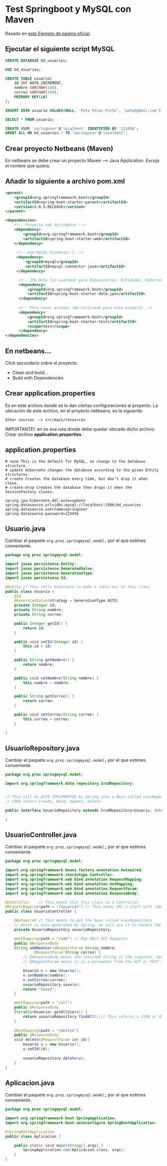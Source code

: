 # Test Springboot y MySQL con Maven
Basado en [este Ejemplo de página oficial](https://spring.io/guides/gs/accessing-data-mysql/).
## Ejecutar el siguiente script MySQL
```sql
CREATE DATABASE bd_usuarios;

USE bd_usuarios;

CREATE TABLE usuario(
    id INT AUTO_INCREMENT,
    nombre VARCHAR(100),
    correo VARCHAR(100),
    PRIMARY KEY(id)
);

INSERT INTO usuario VALUES(NULL, 'Pato Pérez Pinto', 'pato@gmail.com');

SELECT * FROM usuario;

CREATE USER 'springuser'@'localhost' IDENTIFIED BY '123456';
GRANT ALL ON bd_usuarios.* TO 'springuser'@'localhost';
```

## Crear proyecto Netbeans (Maven)
En netbeans se debe crear un proyecto Maven --> Java Application. Escoja el nombre que quiera.

## Añadir lo siguiente a archivo pom.xml
```xml
<parent>
    <groupId>org.springframework.boot</groupId>
    <artifactId>spring-boot-starter-parent</artifactId>
    <version>2.0.5.RELEASE</version>
</parent>
```
```xml
<dependencies>
    <!-- Proyecto web Springboot -->
    <dependency>
        <groupId>org.springframework.boot</groupId>
        <artifactId>spring-boot-starter-web</artifactId>
    </dependency>
        
     <!-- Use MySQL Connector-J -->
     <dependency>
         <groupId>mysql</groupId>
         <artifactId>mysql-connector-java</artifactId>
     </dependency>

      <!-- JPA Data (Lo usaremos para Repositorios, Entidades, Hibernate, etc...) -->
      <dependency>
          <groupId>org.springframework.boot</groupId>
          <artifactId>spring-boot-starter-data-jpa</artifactId>
      </dependency>
      
      <!-- Para hacer pruebas (No utilizado para este ejemplo) -->
      <dependency>
          <groupId>org.springframework.boot</groupId>
          <artifactId>spring-boot-starter-test</artifactId>
          <scope>test</scope>
      </dependency>
</dependencies>
```

## En netbeans...
Click secundario sobre el proyecto:
* Clean and build...
* Build with Dependencies

## Crear application.properties
Es en este archivo donde se le dan ciertas configuraciones al proyecto. 
La ubicación de este archivo, en el proyecto netbeans, es la siguiente: 
```
Other sources --> src/main/resources
```
IMPORTANTE!: en es esa ruta donde debe quedar ubicado dicho archivo. 
Crear archivo __application.properties__.

## application.properties
```
# none This is the default for MySQL, no change to the database structure.
# update Hibernate changes the database according to the given Entity structures.
# create Creates the database every time, but don’t drop it when close.
# create-drop Creates the database then drops it when the SessionFactory closes.

spring.jpa.hibernate.ddl-auto=update
spring.datasource.url=jdbc:mysql://localhost:3306/bd_usuarios
spring.datasource.username=springuser
spring.datasource.password=123456
```

## Usuario.java

Cambiar el paquete ```org.prez.springmysql.model;``` por el que estimes conveniente.
```java
package org.prez.springmysql.model;

import javax.persistence.Entity;
import javax.persistence.GeneratedValue;
import javax.persistence.GenerationType;
import javax.persistence.Id;

@Entity // This tells Hibernate to make a table out of this class
public class Usuario {
    @Id
    @GeneratedValue(strategy = GenerationType.AUTO)
    private Integer id;
    private String nombre;
    private String correo;

    public Integer getId() {
        return id;
    }

    public void setId(Integer id) {
        this.id = id;
    }

    public String getNombre() {
        return nombre;
    }

    public void setNombre(String nombre) {
        this.nombre = nombre;
    }

    public String getCorreo() {
        return correo;
    }

    public void setCorreo(String correo) {
        this.correo = correo;
    }

}

```

## UsuarioRepository.java
Cambiar el paquete ```org.prez.springmysql.model;``` por el que estimes conveniente.
```java 
package org.prez.springmysql.model;

import org.springframework.data.repository.CrudRepository;


// This will be AUTO IMPLEMENTED by Spring into a Bean called userRepository
// CRUD refers Create, Read, Update, Delete

public interface UsuarioRepository extends CrudRepository<Usuario, Integer> {

}

```

## UsuarioController.java
Cambiar el paquete ```org.prez.springmysql.model;``` por el que estimes conveniente.

```java 
package org.prez.springmysql.model;

import org.springframework.beans.factory.annotation.Autowired;
import org.springframework.stereotype.Controller;
import org.springframework.web.bind.annotation.RequestMapping;
import org.springframework.web.bind.annotation.GetMapping;
import org.springframework.web.bind.annotation.RequestParam;
import org.springframework.web.bind.annotation.ResponseBody;

@Controller    // This means that this class is a Controller
@RequestMapping(path = "/usuarios") // This means URL's start with /demo (after Application path)
public class UsuarioController {

    @Autowired // This means to get the bean called userRepository
    // Which is auto-generated by Spring, we will use it to handle the data
    private UsuarioRepository usuarioRepository;

    @GetMapping(path = "/add") // Map ONLY GET Requests
    public @ResponseBody
    String addNewUser(@RequestParam String nombre,
             @RequestParam String correo) {
        // @ResponseBody means the returned String is the response, not a view name
        // @RequestParam means it is a parameter from the GET or POST request

        Usuario n = new Usuario();
        n.setNombre(nombre);
        n.setCorreo(correo);
        usuarioRepository.save(n);
        return "Saved";
    }

    @GetMapping(path = "/all")
    public @ResponseBody
    Iterable<Usuario> getAllUsers() {
        return usuarioRepository.findAll();// This returns a JSON or XML with the users
    }
    
    @GetMapping(path = "/delete")
    public @ResponseBody
    void delete(@RequestParam int id){
        Usuario u = new Usuario();
        u.setId(id);
        
        usuarioRepository.delete(u);
    }
}

```

## Aplicacion.java
Cambiar el paquete ```org.prez.springmysql.model;``` por el que estimes conveniente.
```java 
package org.prez.springmysql.model;

import org.springframework.boot.SpringApplication;
import org.springframework.boot.autoconfigure.SpringBootApplication;

@SpringBootApplication
public class Aplicacion {

    public static void main(String[] args) {
        SpringApplication.run(Aplicacion.class, args);
    }
}
```


